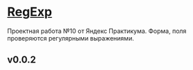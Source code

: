#  [RegExp](https://kventista.github.io/)

Проектная работа №10 от Яндекс Практикума. 
Форма, поля проверяются регулярными выражениями.

## v0.0.2


